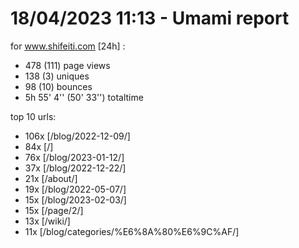 # 18/04/2023 11:13 - Umami report
for www.shifeiti.com [24h] :

 - 478 (111) page views
 - 138 (3) uniques
 - 98 (10) bounces
 - 5h 55' 4'' (50' 33'') totaltime


top 10 urls:
 - 106x [/blog/2022-12-09/]
 - 84x [/]
 - 76x [/blog/2023-01-12/]
 - 37x [/blog/2022-12-22/]
 - 21x [/about/]
 - 19x [/blog/2022-05-07/]
 - 15x [/blog/2023-02-03/]
 - 15x [/page/2/]
 - 13x [/wiki/]
 - 11x [/blog/categories/%E6%8A%80%E6%9C%AF/]


